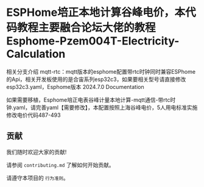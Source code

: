 
# ESPHome培正本地计算谷峰电价，本代码教程主要融合论坛大佬的教程Esphome-Pzem004T-Electricity-Calculation

相关分支介绍
mqtt-rtc：mqtt版本的esphome配置带rtc时钟同时兼容ESPhome的Api，相关开发板使用的是合宙系列esp32c3，如果要相关型号请直接修改esp32c3.yaml，Esphome版本 2024.7.0 Documentation

如果需要移植，Esphome培正电表谷峰计量本地计算-mqtt通信-带rtc时钟.yaml，请完善yaml【需要修改】，本配置按照上海谷峰电价，5人用电标准实施
修改电价代码487-493

## 贡献

我们随时欢迎大家的贡献!

请参阅 `contributing.md` 了解如何开始贡献。

请遵守本项目的 `行为准则`。

